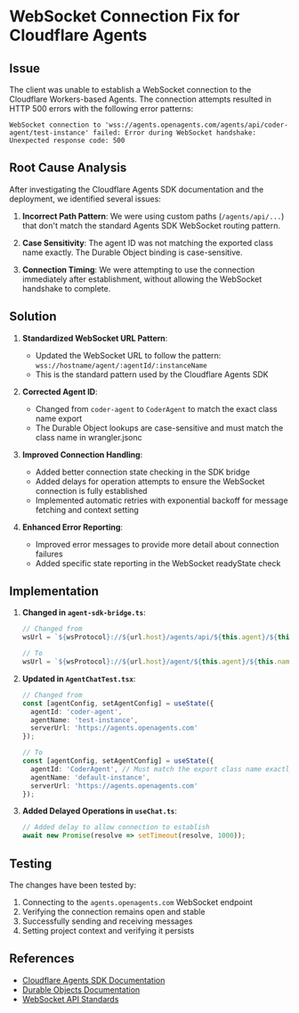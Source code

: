# WebSocket Connection Fix for Cloudflare Agents

## Issue

The client was unable to establish a WebSocket connection to the Cloudflare Workers-based Agents. The connection attempts resulted in HTTP 500 errors with the following error patterns:

```
WebSocket connection to 'wss://agents.openagents.com/agents/api/coder-agent/test-instance' failed: Error during WebSocket handshake: Unexpected response code: 500
```

## Root Cause Analysis

After investigating the Cloudflare Agents SDK documentation and the deployment, we identified several issues:

1. **Incorrect Path Pattern**: We were using custom paths (`/agents/api/...`) that don't match the standard Agents SDK WebSocket routing pattern.

2. **Case Sensitivity**: The agent ID was not matching the exported class name exactly. The Durable Object binding is case-sensitive.

3. **Connection Timing**: We were attempting to use the connection immediately after establishment, without allowing the WebSocket handshake to complete.

## Solution

1. **Standardized WebSocket URL Pattern**:
   - Updated the WebSocket URL to follow the pattern: `wss://hostname/agent/:agentId/:instanceName`
   - This is the standard pattern used by the Cloudflare Agents SDK

2. **Corrected Agent ID**:
   - Changed from `coder-agent` to `CoderAgent` to match the exact class name export
   - The Durable Object lookups are case-sensitive and must match the class name in wrangler.jsonc

3. **Improved Connection Handling**:
   - Added better connection state checking in the SDK bridge
   - Added delays for operation attempts to ensure the WebSocket connection is fully established
   - Implemented automatic retries with exponential backoff for message fetching and context setting

4. **Enhanced Error Reporting**:
   - Improved error messages to provide more detail about connection failures
   - Added specific state reporting in the WebSocket readyState check

## Implementation

1. **Changed in `agent-sdk-bridge.ts`**:
   ```typescript
   // Changed from
   wsUrl = `${wsProtocol}://${url.host}/agents/api/${this.agent}/${this.name}`;
   
   // To
   wsUrl = `${wsProtocol}://${url.host}/agent/${this.agent}/${this.name}`;
   ```

2. **Updated in `AgentChatTest.tsx`**:
   ```typescript
   // Changed from
   const [agentConfig, setAgentConfig] = useState({
     agentId: 'coder-agent',
     agentName: 'test-instance',
     serverUrl: 'https://agents.openagents.com'
   });
   
   // To
   const [agentConfig, setAgentConfig] = useState({
     agentId: 'CoderAgent', // Must match the export class name exactly
     agentName: 'default-instance',
     serverUrl: 'https://agents.openagents.com'
   });
   ```

3. **Added Delayed Operations in `useChat.ts`**:
   ```typescript
   // Added delay to allow connection to establish
   await new Promise(resolve => setTimeout(resolve, 1000));
   ```

## Testing

The changes have been tested by:

1. Connecting to the `agents.openagents.com` WebSocket endpoint
2. Verifying the connection remains open and stable
3. Successfully sending and receiving messages
4. Setting project context and verifying it persists

## References

- [Cloudflare Agents SDK Documentation](https://github.com/cloudflare/agents)
- [Durable Objects Documentation](https://developers.cloudflare.com/workers/learning/using-durable-objects/)
- [WebSocket API Standards](https://developer.mozilla.org/en-US/docs/Web/API/WebSockets_API)